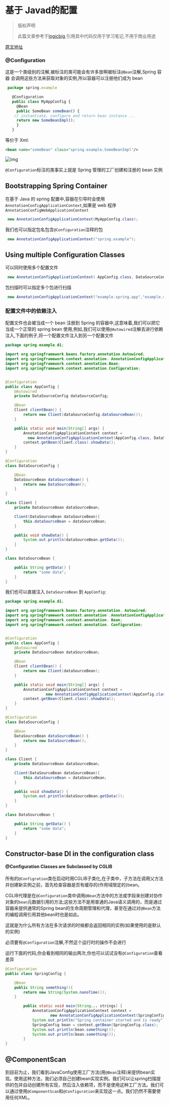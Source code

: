 # 基于 Javad的配置

> 版权声明
>
> 此篇文章参考于[logicbig](https://www.logicbig.com/),引用其中代码仅用于学习笔记,不用于商业用途

[原文地址](https://www.logicbig.com/tutorials/spring-framework/spring-core/java-config.html)

### @Configuration

这是一个类级别的注解,被标注的类可能会有许多放啊被标注`@Bean`注解,Spring 容器 会调用这些方法来获取对象的实例,所以容器可以注册他们成为 bean

```javascript
 package spring.example

   @Configuration
   public class MyAppConfig {
     @Bean
     public SomeBean someBean() {
    // instantiate, configure and return bean instance ...
     return new SomeBeanImpl();
     }
   }
```

等价于 Xml:

```xml
<bean name="someBean" class="spring.example.SomeBeanImpl"/>
```

![img](assets/java-config.png)

`@Configuration`标注的类事实上就是 Spring 管理的工厂创建和注册的 bean 实例

## Bootstrapping Spring Container

在基于 Java 的 spring 配置中,容器在引导时会使用`AnnotationConfigApplicationContext`,如果是 web 程序`AnnotationConfigWebApplicationContext`

```java
 new AnnotationConfigApplicationContext(MyAppConfig.class);
```

我们也可以指定包名包含`@Configuration`注释的包

```java
 new AnnotationConfigApplicationContext("spring.example");
```

## Using multiple Configuration Classes

可以同时使用多个配置文件

```java
 new AnnotationConfigApplicationContext( AppConfig.class, DataSourceConfig.class )
```

包扫描时可以指定多个包进行扫描

```java
 new AnnotationConfigApplicationContext("example.spring.app","example.spring.datasource")
```

### 配置文件中的依赖注入

配置文件也会被当成一个 bean 注册到 Spring 的容器中,这意味着,我们可以把它当成一个正常的 spring bean 使用,例如,我们可以使用`@Autowired`注解去进行依赖注入,下面的例子,将一个配置文件注入到另一个配置文件

```java
package spring.example.di;

import org.springframework.beans.factory.annotation.Autowired;
import org.springframework.context.annotation. AnnotationConfigApplicationContext;
import org.springframework.context.annotation.Bean;
import org.springframework.context.annotation.Configuration;


@Configuration
public class AppConfig {
    @Autowired
    private DataSourceConfig dataSourceConfig;

    @Bean
    Client clientBean() {
        return new Client(dataSourceConfig.dataSourceBean());
    }

    public static void main(String[] args) {
        AnnotationConfigApplicationContext context =
          new AnnotationConfigApplicationContext(AppConfig.class, DataSourceConfig.class);
        context.getBean(Client.class).showData();
    }
}

@Configuration
class DataSourceConfig {

    @Bean
    DataSourceBean dataSourceBean() {
        return new DataSourceBean();
    }
}

class Client {
    private DataSourceBean dataSourceBean;

    Client(DataSourceBean dataSourceBean){
        this.dataSourceBean = dataSourceBean;
    }

    public void showData() {
        System.out.println(dataSourceBean.getData());
    }
}

class DataSourceBean {

    public String getData() {
        return "some data";
    }
}

```

我们也可以直接注入 `DataSourceBean` 到 `AppConfig`:

```java
package spring.example.di;

import org.springframework.beans.factory.annotation. Autowired;
import org.springframework.context.annotation .AnnotationConfigApplicationContext;
import org.springframework.context.annotation. Bean;
import org.springframework.context.annotation. Configuration;


@Configuration
public class AppConfig {
    @Autowired
    private DataSourceBean dataSourceBean;

    @Bean
    Client clientBean() {
        return new Client(dataSourceBean);
    }

    public static void main(String[] args) {
        AnnotationConfigApplicationContext context =
                  new AnnotationConfigApplicationContext(AppConfig.class, DataSourceConfig.class);
        context.getBean(Client.class).showData();
    }
}

@Configuration
class DataSourceConfig {

    @Bean
    DataSourceBean dataSourceBean() {
        return new DataSourceBean();
    }
}

class Client {
    private DataSourceBean dataSourceBean;

    Client(DataSourceBean dataSourceBean){
        this.dataSourceBean = dataSourceBean;
    }

    public void showData() {
        System.out.println(dataSourceBean.getData());
    }
}

class DataSourceBean {

    public String getData() {
        return "some data";
    }
}
```

## Constructor-base DI in the configuration class

#### @Configuration Classes are Subclassed by CGLIB

所有的`@Configration`类在启动时用CGLIB子类化,在子类中，子方法在调用父方法并创建新实例之前，首先检查容器是否有缓存的(作用域限定的)bean。

CGLIB代理是在`@Configuration`类中调用`@Bean`方法中的方法或字段来创建对协作对象的`bean`元数据引用的方法;这些方法不是用普通的Java语义调用的，而是通过容器来提供通常的Spring bean的生命周期管理和代理，甚至在通过对`@Bean`方法的编程调用引用其他bean时也是如此。

这就是为什么所有方法在多次请求的时候都会返回相同的实例(如果使用的是默认的实例)

必须要有`@Configuration`注解,不然这个运行时的操作不会进行

运行下面的代码,你会看到相同的输出两次,你也可以试试没有`@Configuration`查看差异

```java
@Configuration
public class SpringConfig {

    @Bean
    public String something(){
        return new String(System.nanoTime());
    }

        public static void main(String... strings) {
            AnnotationConfigApplicationContext context =
                    new AnnotationConfigApplicationContext(SpringConfig.class);
            System.out.println("Spring container started and is ready");
            SpringConfig bean = context.getBean(SpringConfig.class);
            System.out.println(bean.something());
            System.out.println(bean.something());
        }
}
```

## @ComponentScan



到目前为止，我们看到JavaConfig使用工厂方法(用`@Bean`注释)来提供bean实现。使用这种方法，我们必须自己创建bean实现实例。我们可以让spring扫描提供的包并自动创建所有实现，然后注入依赖项，而不是使用这种工厂方法。我们可以通过使用`@ComponentScan`和`@Configuration`来实现这一点。我们仍然不需要使用任何XML。